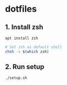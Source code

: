 # dotfiles

## 1. Install zsh
```sh
apt install zsh

# Set zsh as default shell
chsh -s $(which zsh)
```

## 2. Run setup
```sh
./setup.sh
```
